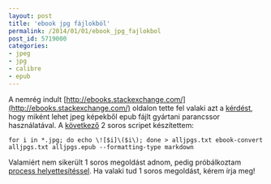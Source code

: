 ```yaml
---
layout: post
title: 'ebook jpg fájlokból'
permalink: /2014/01/01/ebook_jpg_fajlokbol
post_id: 5719000
categories: 
- jpeg
- jpg
- calibre
- epub
---
```


A nemrég indult 
[http://ebooks.stackexchange.com/](http://ebooks.stackexchange.com/) oldalon tette fel valaki azt a 
[kérdést](http://ebooks.stackexchange.com/q/279/91), hogy miként lehet jpeg képekből epub fájlt gyártani parancssor használatával. A 
[következő](http://ebooks.stackexchange.com/a/303/91) 2 soros scripet készítettem:

```
for i in *.jpg; do echo \![$i]\($i\); done > alljpgs.txt ebook-convert alljpgs.txt alljpgs.epub --formatting-type markdown
```

Valamiért nem sikerült 1 soros megoldást adnom, pedig próbálkoztam 
[process helyettesítéssel](/2010/03/17/process_helyettesites). Ha valaki tud 1 soros megoldást, kérem írja meg!